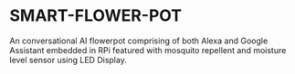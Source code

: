 # SMART-FLOWER-POT
An conversational AI flowerpot comprising of both Alexa and Google Assistant embedded  in RPi featured with mosquito repellent and moisture level sensor using LED Display.
